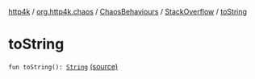 [http4k](../../../index.md) / [org.http4k.chaos](../../index.md) / [ChaosBehaviours](../index.md) / [StackOverflow](index.md) / [toString](./to-string.md)

# toString

`fun toString(): `[`String`](https://kotlinlang.org/api/latest/jvm/stdlib/kotlin/-string/index.html) [(source)](https://github.com/http4k/http4k/blob/master/http4k-testing-chaos/src/main/kotlin/org/http4k/chaos/ChaosBehaviours.kt#L106)